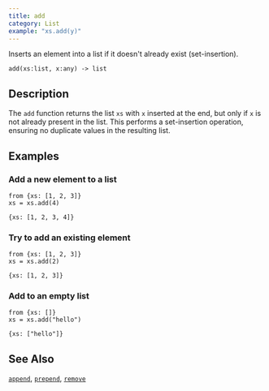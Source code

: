 ```yaml
---
title: add
category: List
example: "xs.add(y)"
---
```


Inserts an element into a list if it doesn't already exist (set-insertion).

```tql
add(xs:list, x:any) -> list
```

## Description

The `add` function returns the list `xs` with `x` inserted at the end, but only
if `x` is not already present in the list. This performs a set-insertion
operation, ensuring no duplicate values in the resulting list.

## Examples

### Add a new element to a list

```tql
from {xs: [1, 2, 3]}
xs = xs.add(4)
```

```tql
{xs: [1, 2, 3, 4]}
```

### Try to add an existing element

```tql
from {xs: [1, 2, 3]}
xs = xs.add(2)
```

```tql
{xs: [1, 2, 3]}
```

### Add to an empty list

```tql
from {xs: []}
xs = xs.add("hello")
```

```tql
{xs: ["hello"]}
```

## See Also

[`append`](/reference/functions/append),
[`prepend`](/reference/functions/prepend),
[`remove`](/reference/functions/remove)
